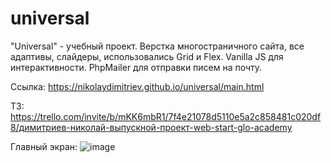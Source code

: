 # universal
"Universal" - учебный проект. Верстка многостраничного сайта, все адаптивы, слайдеры, использовались Grid и Flex. Vanilla JS для интерактивности. PhpMailer для отправки писем на почту.

Ссылка: https://nikolaydimitriev.github.io/universal/main.html

ТЗ: https://trello.com/invite/b/mKK6mbR1/7f4e21078d5110e5a2c858481c020df8/димитриев-николай-выпускной-проект-web-start-glo-academy

Главный экран: ![image](https://user-images.githubusercontent.com/55017954/199483757-25eda69f-e3b2-4755-b21f-0c5f7ff12f50.png)

